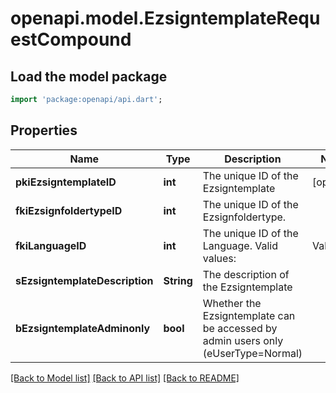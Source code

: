 # openapi.model.EzsigntemplateRequestCompound

## Load the model package
```dart
import 'package:openapi/api.dart';
```

## Properties
Name | Type | Description | Notes
------------ | ------------- | ------------- | -------------
**pkiEzsigntemplateID** | **int** | The unique ID of the Ezsigntemplate | [optional] 
**fkiEzsignfoldertypeID** | **int** | The unique ID of the Ezsignfoldertype. | 
**fkiLanguageID** | **int** | The unique ID of the Language.  Valid values:  |Value|Description| |-|-| |1|French| |2|English| | 
**sEzsigntemplateDescription** | **String** | The description of the Ezsigntemplate | 
**bEzsigntemplateAdminonly** | **bool** | Whether the Ezsigntemplate can be accessed by admin users only (eUserType=Normal) | 

[[Back to Model list]](../README.md#documentation-for-models) [[Back to API list]](../README.md#documentation-for-api-endpoints) [[Back to README]](../README.md)


